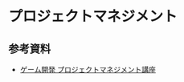 # プロジェクトマネジメント


## 参考資料
- [ゲーム開発 プロジェクトマネジメント講座](http://www.jp.square-enix.com/tech/openconference/library/2011/dldata/PM/PM.pdf) 